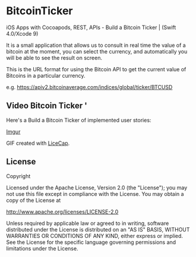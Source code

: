 # BitcoinTicker
iOS Apps with Cocoapods, REST, APIs - Build a  Bitcoin Ticker | (Swift 4.0/Xcode 9)

It is a small application that allows us to consult in real time the value of a bitcoin at the moment, you can select the currency, and automatically you will be able to see the result on screen.

This is the URL format for using the Bitcoin API to get the current value of Bitcoins in a particular currency.

e.g. https://apiv2.bitcoinaverage.com/indices/global/ticker/BTCUSD


## Video Bitcoin Ticker '

Here's a Build a  Bitcoin Ticker of implemented user stories:

[Imgur](https://i.imgur.com/HsK7iXK.gifv)


GIF created with [LiceCap](http://www.cockos.com/licecap/).

## License

Copyright

Licensed under the Apache License, Version 2.0 (the "License");
you may not use this file except in compliance with the License.
You may obtain a copy of the License at

http://www.apache.org/licenses/LICENSE-2.0

Unless required by applicable law or agreed to in writing, software
distributed under the License is distributed on an "AS IS" BASIS,
WITHOUT WARRANTIES OR CONDITIONS OF ANY KIND, either express or implied.
See the License for the specific language governing permissions and
limitations under the License.
